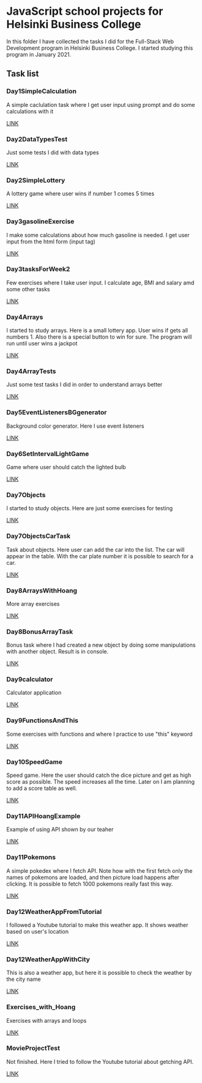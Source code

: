 # JavaScript school projects for Helsinki Business College

In this folder I have collected the tasks I did for the Full-Stack Web Development program in Helsinki Business College. I started studying this program in January 2021.

## Task list

### Day1SimpleCalculation

A simple caclulation task where I get user input using prompt and do some calculations with it

[LINK](https://elenaif.github.io/JS/Day1SimpleCalculation/index.html)

### Day2DataTypesTest

Just some tests I did with data types

[LINK](https://elenaif.github.io/JS/Day2DataTypesTest/index.html)

### Day2SimpleLottery

A lottery game where user wins if number 1 comes 5 times

[LINK](https://elenaif.github.io/JS/Day2SimpleLottery/index.html)

### Day3gasolineExercise

I make some calculations about how much gasoline is needed. I get user input from the html form (input tag)

[LINK](https://elenaif.github.io/JS/Day3gasolineExercise/index.html)

### Day3tasksForWeek2

Few exercises where I take user input. I calculate age, BMI and salary amd some other tasks

[LINK](https://elenaif.github.io/JS/Day3tasksForWeek2/index.html)

### Day4Arrays

I started to study arrays. Here is a small lottery app. User wins if gets all numbers 1. Also there is a special button to win for sure. The program will run until user wins a jackpot

[LINK](https://elenaif.github.io/JS/Day4Arrays/index.html)

### Day4ArrayTests

Just some test tasks I did in order to understand arrays better

[LINK](https://elenaif.github.io/JS/Day4ArrayTests/index.html)

### Day5EventListenersBGgenerator

Background color generator. Here I use event listeners

[LINK](https://elenaif.github.io/JS/Day5EventListenersBGgenerator/index.html)

### Day6SetIntervalLightGame

Game where user should catch the lighted bulb

[LINK](https://elenaif.github.io/JS/Day6SetIntervalLightGame/index.html)

### Day7Objects

I started to study objects. Here are just some exercises for testing

[LINK](https://elenaif.github.io/JS/Day7Objects/index.html)

### Day7ObjectsCarTask

Task about objects. Here user can add the car into the list. The car will appear in the table. With the car plate number it is possible to search for a car.

[LINK](https://elenaif.github.io/JS/Day7ObjectsCarTask/index.html)

### Day8ArraysWithHoang

More array exercises

[LINK](https://elenaif.github.io/JS/Day8ArraysWithHoang/index.html)

### Day8BonusArrayTask

Bonus task where I had created a new object by doing some manipulations with another object. Result is in console.

[LINK](https://elenaif.github.io/JS/Day8BonusArrayTask/index.html)

### Day9calculator

Calculator application

[LINK](https://elenaif.github.io/JS/Day9calculator/index.html)

### Day9FunctionsAndThis

Some exercises with functions and where I practice to use "this" keyword

[LINK](https://elenaif.github.io/JS/Day9FunctionsAndThis/index.html)

### Day10SpeedGame

Speed game. Here the user should catch the dice picture and get as high score as possible. The speed increases all the time. Later on I am planning to add a score table as well.

[LINK](https://elenaif.github.io/JS/Day10SpeedGame/index.html)

### Day11APIHoangExample

Example of using API shown by our teaher

[LINK](https://elenaif.github.io/JS/Day11APIHoangExample/index.html)

### Day11Pokemons

A simple pokedex where I fetch API. Note how with the first fetch only the names of pokemons are loaded, and then picture load happens after clicking. It is possible to fetch 1000 pokemons really fast this way.

[LINK](https://elenaif.github.io/JS/Day11Pokemons/index.html)

### Day12WeatherAppFromTutorial

I followed a Youtube tutorial to make this weather app. It shows weather based on user's location

[LINK](https://elenaif.github.io/JS/Day12WeatherAppFromTutorial/index.html)

### Day12WeatherAppWithCity

This is also a weather app, but here it is possible to check the weather by the city name

[LINK](https://elenaif.github.io/JS/Day12WeatherAppWithCity/index.html)

### Exercises_with_Hoang

Exercises with arrays and loops

[LINK](https://elenaif.github.io/JS/Exercises_with_Hoang/index.html)

### MovieProjectTest

Not finished. Here I tried to follow the Youtube tutorial about getching API.

[LINK](https://elenaif.github.io/JS/MovieProjectTest/index.html)
